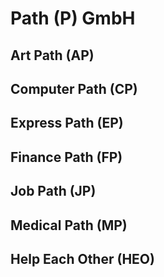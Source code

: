 # Path (P) GmbH

## Art Path (AP)

## Computer Path (CP)

## Express Path (EP)

## Finance Path (FP)

## Job Path (JP)

## Medical Path (MP)

## Help Each Other (HEO)